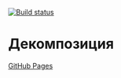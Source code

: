 [![Build status](https://ci.appveyor.com/api/projects/status/17bb5uqthmakvtb3?svg=true)](https://ci.appveyor.com/project/Di-sole/ra-decomposition)

# Декомпозиция

[GitHub Pages](https://di-sole.github.io/ra-decomposition/) 
